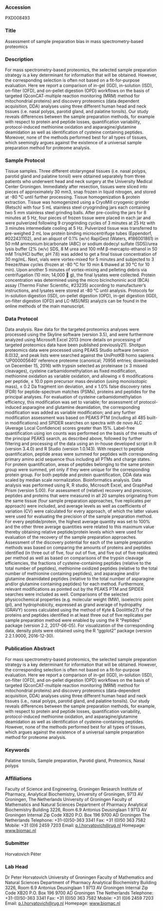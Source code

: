 ### Accession
PXD008493

### Title
Assessment of sample preparation bias in mass spectrometry-based proteomics

### Description
For mass spectrometry-based proteomics, the selected sample preparation strategy is a key determinant for information that will be obtained. However, the corresponding selection is often not based on a fit-for-purpose evaluation. Here we report a comparison of in-gel (IGD), in-solution (ISD), on-filter (OFD), and on-pellet digestion (OPD) workflows on the basis of targeted (QconCAT-multiple reaction monitoring (MRM) method for mitochondrial proteins) and discovery proteomics (data dependent acquisition, DDA) analyses using three different human head and neck tissues (i.e. nasal polyps, parotid gland, and palatine tonsils). Our study reveals differences between the sample preparation methods, for example with respect to protein and peptide losses, quantification variability, protocol-induced methionine oxidation and asparagine/glutamine deamidation as well as identification of cysteine containing peptides. Moreover, none of the methods performed best for all types of tissues, which seemingly argues against the existence of a universal sample preparation method for proteome analysis.

### Sample Protocol
Tissue samples. Three different otolaryngeal tissues (i.e. nasal polyps, parotid gland and palatine tonsil) were obtained separately from three patients who underwent head and neck surgery at the University Medical Center Groningen. Immediately after resection, tissues were sliced into pieces of approximately 30 mm3, snap frozen in liquid nitrogen, and stored at -80 °C until further processing. Tissue homogenization & protein extraction. Tissue was homogenized using a CryoMill cryogenic grinder (Retsch) with four 5 mL stainless steel cryogrinding jars each containing two 5 mm stainless steel grinding balls. After pre-cooling the jars for 8 minutes at 5 Hz, four pieces of frozen tissue were placed in each jar and were pulverized following 9 cryogrinding cycles of 3 minutes at 25 Hz with 3 minutes intermediate cooling at 5 Hz. Pulverized tissue was transferred to pre-weighed 2 mL low protein binding microcentrifuge tubes (Eppendorf, #022431102), and an aliquot of 0.1% (w/v) RapiGest (Waters, #186001861) in 50 mM ammonium bicarbonate (ABC) or sodium dodecyl sulfate (SDS)/urea lysis buffer (2% (w/v) SDS, 8 M urea and 100 mM β-mercapto-ethanol in 50 mM Tris/HCl buffer, pH 7.6) was added to get a final tissue concentration of 30 mg/mL. Next, vials were vortex-mixed for 5 minutes and subjected to 3 freeze/thaw cycles (frozen at -80 °C for 10 min & thawed at 30 °C for 10 min). Upon another 5 minutes of vortex-mixing and pelleting debris via centrifugation (10 min; 14,000  g), the final lysates were collected. Protein concentration was determined using the micro bicinchoninic acid (BCA) assay (Thermo Fisher Scientific, #23235) according to manufacturer’s instructions, and lysates were stored at -80 °C until analysis. Protocols for in-solution digestion (ISD), on-pellet digestion (OPD), in-gel digestion (IGD), on-filter digestion (OFD) and LC-MS(/MS) analyzis can be found in the online methods of the main manuscript.

### Data Protocol
Data analysis. Raw data for the targeted proteomics analyses were processed using the Skyline software (version 3.5), and were furthermore analyzed using Microsoft Excel 2013 (more details on processing of targeted proteomics data have been published previously21). Shotgun proteomics data were processed using PEAKS Studio software (version 8.0)32, and peak lists were searched against the UniProtKB homo sapiens ‘UP000005640’ reference proteome (canonical; 70956 entries; downloaded on December 15, 2016) with trypsin selected as proteinase (≤ 3 missed cleavages), cysteine carbamidomethylation as fixed modification, methionine oxidation as variable oxidation, and allowing ≤ 6 modifications per peptide, ≤ 10.0 ppm precursor mass deviation (using monoisotopic mass), ≤ 0.2 Da fragment ion deviation, and ≤ 1.0% false discovery rates (FDR) for peptide-spectrum matches (PSMs), proteins and peptides for the principal analyses. For evaluation of cysteine carbamidomethylation efficiency, this modification was set to variable; for assessment of protocol-induced asparagine and glutamine deamidation, the corresponding modification was added as variable modification; and any further modification assessment was based on PEAKS PTM (including all 485 built-in modifications) and SPIDER searches on spectra with de novo ALC (Average Local Confidence) scores greater than 15%. Label-free quantification using ion counts was performed on the basis of the results of the principal PEAKS search, as described above, followed by further filtering and processing of the data using an in-house developed script in R (version 3.4.0) and R Studio (version 1.0.143). With respect to peptide quantification, peptide areas were summed for peptides with corresponding primary amino acid sequence thus including all PTMs and charge states. For protein quantification, areas of peptides belonging to the same protein group were summed, yet only if they were unique for the corresponding protein group. For both peptide and protein quantification, DDA data was scaled by median scale normalization. Bioinformatics analysis. Data analysis was performed using R, R studio, Microsoft Excel, and GraphPad Prism (version 5.00). For assessment of (relative) recovery and precision, peptides and proteins that were measured in all 20 samples originating from the same tissue (four sample preparation approaches, five replicates per approach) were included, and average levels as well as coefficients of variation (CV) were calculated for every approach, of which the latter values were used for evaluating the precision of the sample preparation method. For every peptide/protein, the highest average quantity was set to 100% and the other three average quantities were related to this maximum value thereby obtaining relative peptide/protein levels which were used for evaluation of the recovery of the sample preparation approaches. Assessment of the discovery potential for each of the sample preparation methods was based on comparing the amounts of proteins and peptides identified (in three out of five, four out of five, and five out of five replicates) per method as well as based on comparisons of the trypsin cleavage efficiencies, the fractions of cysteine-containing peptides (relative to the total number of peptides), methionine oxidized peptides (relative to the total number of methionine containing peptides), and asparagine and/or glutamine deamidated peptides (relative to the total number of asparagine and/or glutamine containing peptides) for each method. Furthermore, relevant modifications as pointed out by the PEAKS PTM and SPIDER searches were included as well. Comparisons of the selected physicochemical properties (e.g. molecular weight (MW), isoelectric point (pI), and hydrophobicity, expressed as grand average of hydropathy (GRAVY) scores calculated using the method of Kyte & Doolittle27) of the proteins and peptides identified in at least three out of five replicates per sample preparation method were enabled by using the R “Peptides” package (version 2.2, 2017-06-05). For visualization of the corresponding data, density plots were obtained using the R “ggplot2” package (version 2.2.1.9000, 2016-12-30).

### Publication Abstract
For mass spectrometry-based proteomics, the selected sample preparation strategy is a key determinant for information that will be obtained. However, the corresponding selection is often not based on a fit-for-purpose evaluation. Here we report a comparison of in-gel (IGD), in-solution (ISD), on-filter (OFD), and on-pellet digestion (OPD) workflows on the basis of targeted (QconCAT-multiple reaction monitoring (MRM) method for mitochondrial proteins) and discovery proteomics (data-dependent acquisition, DDA) analyses using three different human head and neck tissues (i.e., nasal polyps, parotid gland, and palatine tonsils). Our study reveals differences between the sample preparation methods, for example, with respect to protein and peptide losses, quantification variability, protocol-induced methionine oxidation, and asparagine/glutamine deamidation as well as identification of cysteine-containing peptides. However, none of the methods performed best for all types of tissues, which argues against the existence of a universal sample preparation method for proteome analysis.

### Keywords
Palatine tonsils, Sample preparation, Parotid gland, Proteomics, Nasal polyps

### Affiliations
Faculty of Science and Engineering, Groningen Research Institute of Pharmacy, Analytical Biochemistry, University of Groningen, 9713 AV Groningen, The Netherlands
University of Groningen Faculty of Mathematics and Natural Sciences Department of Pharmacy Analytical Biochemistry  Building 3226, Room 6.9 Antonius Deusinglaan 1 9713 AV Groningen Internal Zip Code XB20 P.O. Box 196 9700 AD Groningen The Netherlands  Telephone: +31-(0)50-363 3341 Fax: +31 (0)50 363 7582 Mobile: +31 (0)6 2459 7203 Email: p.l.horvatovich@rug.nl Homepage: www.biomac.nl

### Submitter
Horvatovich Péter

### Lab Head
Dr Peter Horvatovich
University of Groningen Faculty of Mathematics and Natural Sciences Department of Pharmacy Analytical Biochemistry  Building 3226, Room 6.9 Antonius Deusinglaan 1 9713 AV Groningen Internal Zip Code XB20 P.O. Box 196 9700 AD Groningen The Netherlands  Telephone: +31-(0)50-363 3341 Fax: +31 (0)50 363 7582 Mobile: +31 (0)6 2459 7203 Email: p.l.horvatovich@rug.nl Homepage: www.biomac.nl


